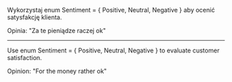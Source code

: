 Wykorzystaj
enum Sentiment = { Positive, Neutral, Negative }
aby ocenić satysfakcję klienta.

Opinia: "Za te pieniądze raczej ok"

---

Use
enum Sentiment = { Positive, Neutral, Negative } 
to evaluate customer satisfaction.

Opinion: "For the money rather ok"
